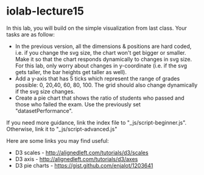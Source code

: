 iolab-lecture15
==============

In this lab, you will build on the simple visualization from last class. Your tasks are as follow: 
* In the previous version, all the dimensions & positions are hard coded, i.e. if you change the svg size, the chart won't get bigger or smaller. Make it so that the chart responds dynamically to changes in svg size. For this lab, only worry about changes in y-coordinate (i.e. if the svg gets taller, the bar heights get taller as well). 
* Add a y-axis that has 5 ticks which represent the range of grades possible: 0, 20,40, 60, 80, 100. The grid should also change dynamically if the svg size changes.
* Create a pie chart that shows the ratio of students who passed and those who failed the exam. Use the previously set "datasetPerformance".

If you need more guidance, link the index file to "_js/script-beginner.js". Otherwise, link it to "_js/script-advanced.js"

Here are some links you may find useful:
* D3 scales - http://alignedleft.com/tutorials/d3/scales
* D3 axis - http://alignedleft.com/tutorials/d3/axes
* D3 pie charts - https://gist.github.com/enjalot/1203641
